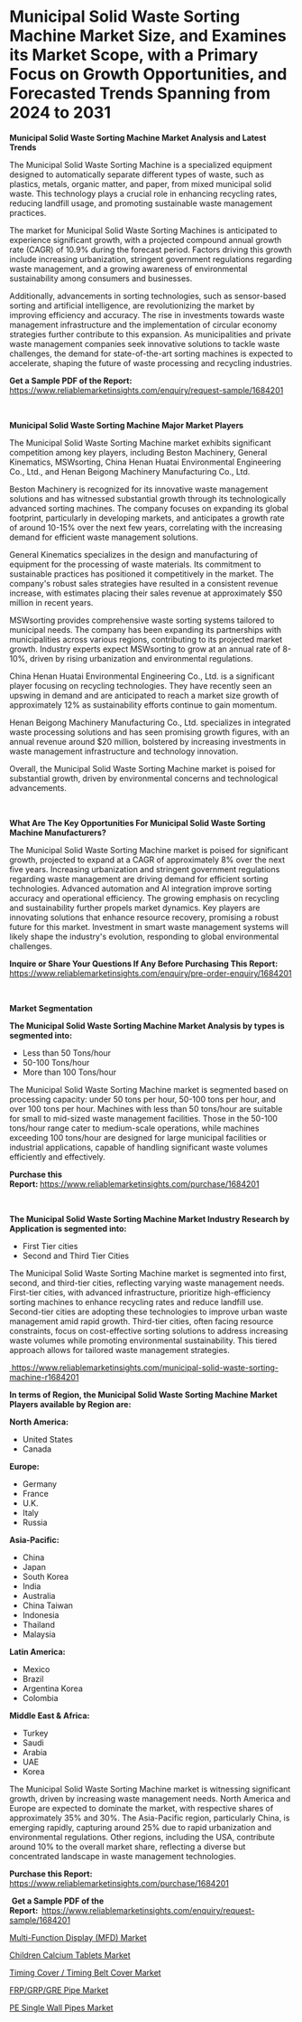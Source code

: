 <p><h1>Municipal Solid Waste Sorting Machine Market Size, and Examines its Market Scope, with a Primary Focus on Growth Opportunities, and Forecasted Trends Spanning from 2024 to 2031</h1></p><p><strong>Municipal Solid Waste Sorting Machine Market Analysis and Latest Trends</strong></p>
<p><p>The Municipal Solid Waste Sorting Machine is a specialized equipment designed to automatically separate different types of waste, such as plastics, metals, organic matter, and paper, from mixed municipal solid waste. This technology plays a crucial role in enhancing recycling rates, reducing landfill usage, and promoting sustainable waste management practices. </p><p>The market for Municipal Solid Waste Sorting Machines is anticipated to experience significant growth, with a projected compound annual growth rate (CAGR) of 10.9% during the forecast period. Factors driving this growth include increasing urbanization, stringent government regulations regarding waste management, and a growing awareness of environmental sustainability among consumers and businesses. </p><p>Additionally, advancements in sorting technologies, such as sensor-based sorting and artificial intelligence, are revolutionizing the market by improving efficiency and accuracy. The rise in investments towards waste management infrastructure and the implementation of circular economy strategies further contribute to this expansion. As municipalities and private waste management companies seek innovative solutions to tackle waste challenges, the demand for state-of-the-art sorting machines is expected to accelerate, shaping the future of waste processing and recycling industries.</p></p>
<p><strong>Get a Sample PDF of the Report:&nbsp;</strong> <a href="https://www.reliablemarketinsights.com/enquiry/request-sample/1684201?utm_campaign=1549&utm_medium=2&utm_source=Github&utm_content=ia&utm_term=15102024&utm_id=municipal-solid-waste-sorting-machine">https://www.reliablemarketinsights.com/enquiry/request-sample/1684201</a></p>
<p>&nbsp;</p>
<p><strong>Municipal Solid Waste Sorting Machine Major Market Players</strong></p>
<p><p>The Municipal Solid Waste Sorting Machine market exhibits significant competition among key players, including Beston Machinery, General Kinematics, MSWsorting, China Henan Huatai Environmental Engineering Co., Ltd., and Henan Beigong Machinery Manufacturing Co., Ltd. </p><p>Beston Machinery is recognized for its innovative waste management solutions and has witnessed substantial growth through its technologically advanced sorting machines. The company focuses on expanding its global footprint, particularly in developing markets, and anticipates a growth rate of around 10-15% over the next few years, correlating with the increasing demand for efficient waste management solutions.</p><p>General Kinematics specializes in the design and manufacturing of equipment for the processing of waste materials. Its commitment to sustainable practices has positioned it competitively in the market. The company's robust sales strategies have resulted in a consistent revenue increase, with estimates placing their sales revenue at approximately $50 million in recent years.</p><p>MSWsorting provides comprehensive waste sorting systems tailored to municipal needs. The company has been expanding its partnerships with municipalities across various regions, contributing to its projected market growth. Industry experts expect MSWsorting to grow at an annual rate of 8-10%, driven by rising urbanization and environmental regulations.</p><p>China Henan Huatai Environmental Engineering Co., Ltd. is a significant player focusing on recycling technologies. They have recently seen an upswing in demand and are anticipated to reach a market size growth of approximately 12% as sustainability efforts continue to gain momentum.</p><p>Henan Beigong Machinery Manufacturing Co., Ltd. specializes in integrated waste processing solutions and has seen promising growth figures, with an annual revenue around $20 million, bolstered by increasing investments in waste management infrastructure and technology innovation. </p><p>Overall, the Municipal Solid Waste Sorting Machine market is poised for substantial growth, driven by environmental concerns and technological advancements.</p></p>
<p>&nbsp;</p>
<p><strong>What Are The Key Opportunities For Municipal Solid Waste Sorting Machine Manufacturers?</strong></p>
<p><p>The Municipal Solid Waste Sorting Machine market is poised for significant growth, projected to expand at a CAGR of approximately 8% over the next five years. Increasing urbanization and stringent government regulations regarding waste management are driving demand for efficient sorting technologies. Advanced automation and AI integration improve sorting accuracy and operational efficiency. The growing emphasis on recycling and sustainability further propels market dynamics. Key players are innovating solutions that enhance resource recovery, promising a robust future for this market. Investment in smart waste management systems will likely shape the industry's evolution, responding to global environmental challenges.</p></p>
<p><strong>Inquire or Share Your Questions If Any Before Purchasing This Report:</strong> <a href="https://www.reliablemarketinsights.com/enquiry/pre-order-enquiry/1684201?utm_campaign=1549&utm_medium=2&utm_source=Github&utm_content=ia&utm_term=15102024&utm_id=municipal-solid-waste-sorting-machine">https://www.reliablemarketinsights.com/enquiry/pre-order-enquiry/1684201</a></p>
<p>&nbsp;</p>
<p><strong>Market Segmentation</strong></p>
<p><strong>The Municipal Solid Waste Sorting Machine Market Analysis by types is segmented into:</strong></p>
<p><ul><li>Less than 50 Tons/hour</li><li>50-100 Tons/hour</li><li>More than 100 Tons/hour</li></ul></p>
<p><p>The Municipal Solid Waste Sorting Machine market is segmented based on processing capacity: under 50 tons per hour, 50-100 tons per hour, and over 100 tons per hour. Machines with less than 50 tons/hour are suitable for small to mid-sized waste management facilities. Those in the 50-100 tons/hour range cater to medium-scale operations, while machines exceeding 100 tons/hour are designed for large municipal facilities or industrial applications, capable of handling significant waste volumes efficiently and effectively.</p></p>
<p><strong>Purchase this Report:&nbsp;</strong><a href="https://www.reliablemarketinsights.com/purchase/1684201?utm_campaign=1549&utm_medium=2&utm_source=Github&utm_content=ia&utm_term=15102024&utm_id=municipal-solid-waste-sorting-machine">https://www.reliablemarketinsights.com/purchase/1684201</a></p>
<p>&nbsp;</p>
<p><strong>The Municipal Solid Waste Sorting Machine Market Industry Research by Application is segmented into:</strong></p>
<p><ul><li>First Tier cities</li><li>Second and Third Tier Cities</li></ul></p>
<p><p>The Municipal Solid Waste Sorting Machine market is segmented into first, second, and third-tier cities, reflecting varying waste management needs. First-tier cities, with advanced infrastructure, prioritize high-efficiency sorting machines to enhance recycling rates and reduce landfill use. Second-tier cities are adopting these technologies to improve urban waste management amid rapid growth. Third-tier cities, often facing resource constraints, focus on cost-effective sorting solutions to address increasing waste volumes while promoting environmental sustainability. This tiered approach allows for tailored waste management strategies.</p></p>
<p><a href="https://www.reliablemarketinsights.com/municipal-solid-waste-sorting-machine-r1684201?utm_campaign=1549&utm_medium=2&utm_source=Github&utm_content=ia&utm_term=15102024&utm_id=municipal-solid-waste-sorting-machine">&nbsp;https://www.reliablemarketinsights.com/municipal-solid-waste-sorting-machine-r1684201</a></p>
<p><strong>In terms of Region, the Municipal Solid Waste Sorting Machine Market Players available by Region are:</strong></p>
<p>
    <p> <strong> North America: </strong>
        <ul>
            <li>United States</li>
            <li>Canada</li>
        </ul>
        </p> 
    <p> <strong> Europe: </strong>
        <ul>
            <li>Germany</li>
            <li>France</li>
            <li>U.K.</li>
            <li>Italy</li>
            <li>Russia</li>
        </ul>
        </p> 
    <p> <strong> Asia-Pacific: </strong>
        <ul>
            <li>China</li>
            <li>Japan</li>
            <li>South Korea</li>
            <li>India</li>
            <li>Australia</li>
            <li>China Taiwan</li>
            <li>Indonesia</li>
            <li>Thailand</li>
            <li>Malaysia</li>
        </ul>
        </p> 
    <p> <strong> Latin America: </strong>
        <ul>
            <li>Mexico</li>
            <li>Brazil</li>
            <li>Argentina Korea</li>
            <li>Colombia</li>
        </ul>
        </p> 
    <p> <strong> Middle East & Africa: </strong>
        <ul>
            <li>Turkey</li>
            <li>Saudi</li>
            <li>Arabia</li>
            <li>UAE</li>
            <li>Korea</li>
        </ul>
    </p>
    </p>
<p><p>The Municipal Solid Waste Sorting Machine market is witnessing significant growth, driven by increasing waste management needs. North America and Europe are expected to dominate the market, with respective shares of approximately 35% and 30%. The Asia-Pacific region, particularly China, is emerging rapidly, capturing around 25% due to rapid urbanization and environmental regulations. Other regions, including the USA, contribute around 10% to the overall market share, reflecting a diverse but concentrated landscape in waste management technologies.</p></p>
<p><strong>Purchase this Report: </strong><a href="https://www.reliablemarketinsights.com/purchase/1684201?utm_campaign=1549&utm_medium=2&utm_source=Github&utm_content=ia&utm_term=15102024&utm_id=municipal-solid-waste-sorting-machine">https://www.reliablemarketinsights.com/purchase/1684201</a></p>
<p>&nbsp;<strong>Get a Sample PDF of the Report:&nbsp;&nbsp;</strong><a href="https://www.reliablemarketinsights.com/enquiry/request-sample/1684201?utm_campaign=1549&utm_medium=2&utm_source=Github&utm_content=ia&utm_term=15102024&utm_id=municipal-solid-waste-sorting-machine">https://www.reliablemarketinsights.com/enquiry/request-sample/1684201</a></p>
<p><strong></strong></p>
<p><p><a href="https://www.linkedin.com/pulse/multi-function-display-mfd-industry-sector-market-dynamics-bkkgf?trk=public_post_embed_feed-article-content&utm_campaign=1549&utm_medium=2&utm_source=Github&utm_content=ia&utm_term=15102024&utm_id=municipal-solid-waste-sorting-machine">Multi-Function Display (MFD) Market</a></p><p><a href="https://www.linkedin.com/pulse/global-children-calcium-tablets-market-size-trends-analysis-cnzwf?trk=public_post_embed_feed-article-content&utm_campaign=1549&utm_medium=2&utm_source=Github&utm_content=ia&utm_term=15102024&utm_id=municipal-solid-waste-sorting-machine">Children Calcium Tablets Market</a></p><p><a href="https://www.linkedin.com/pulse/timing-cover-belt-market-evolution-future-outlook-forecasting-1a5of?trk=public_post_embed_feed-article-content&utm_campaign=1549&utm_medium=2&utm_source=Github&utm_content=ia&utm_term=15102024&utm_id=municipal-solid-waste-sorting-machine">Timing Cover / Timing Belt Cover Market</a></p><p><a href="https://www.linkedin.com/pulse/frpgrpgre-pipe-market-segmentation-applications-types-growth-deq7f?trk=public_post_embed_feed-article-content&utm_campaign=1549&utm_medium=2&utm_source=Github&utm_content=ia&utm_term=15102024&utm_id=municipal-solid-waste-sorting-machine">FRP/GRP/GRE Pipe Market</a></p><p><a href="https://www.linkedin.com/pulse/mapping-pe-single-wall-pipes-market-trends-challenges-62jnf?trk=public_post_embed_feed-article-content&utm_campaign=1549&utm_medium=2&utm_source=Github&utm_content=ia&utm_term=15102024&utm_id=municipal-solid-waste-sorting-machine">PE Single Wall Pipes Market</a></p></p>